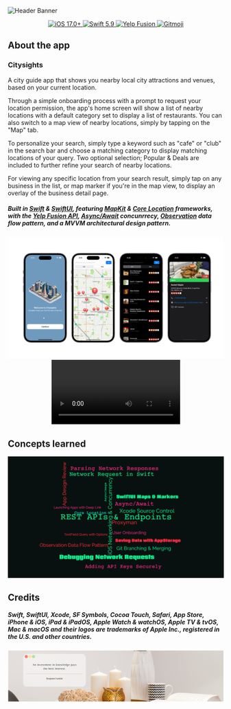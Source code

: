 ![Header Banner](DocAssets/HeaderBanner.svg)

<p align="center">
    <a href="https://developer.apple.com/ios/">
        <img
            src="https://img.shields.io/badge/iOS-%2017.0+-000000"
            alt="iOS 17.0+"
        />
    </a>
    <a href="https://developer.apple.com/swift/">
        <img
            src="https://img.shields.io/badge/Swift-%205.9-FA7343"
            alt="Swift 5.9"
        />
    </a>
    <a href="https://fusion.yelp.com">
        <img
            src="https://img.shields.io/badge/Yelp-%20Fusion-FF1A1A"
            alt="Yelp Fusion"
        />
    </a>
    <a href="https://gitmoji.dev">
        <img
            src="https://img.shields.io/badge/gitmoji-%20😜%20😍-FFDD67"
            alt="Gitmoji"
        />
    </a>
</p>

## About the app

### Citysights

A city guide app that shows you nearby local city attractions and venues, based on your current location. 

Through a simple onboarding process with a prompt to request your location permission, the app's home screen will show a list of nearby locations with a default category set to display a list of restaurants. You can also switch to a map view of nearby locations, simply by tapping on the "Map" tab.

To personalize your search, simply type a keyword such as "cafe" or "club" in the search bar and choose a matching category to display matching locations of your query. Two optional selection; Popular & Deals are included to further refine your search of nearby locations.

For viewing any specific location from your search result, simply tap on any business in the list, or map marker if you're in the map view, to display an overlay of the business detail page.

 ##### *Built in [Swift](https://developer.apple.com/swift/) & [SwiftUI](https://developer.apple.com/xcode/swiftui/), featuring [MapKit](https://developer.apple.com/documentation/mapkit/) & [Core Location](https://developer.apple.com/documentation/corelocation/) frameworks, with the [Yelp Fusion API](https://fusion.yelp.com), [Async/Await](https://docs.swift.org/swift-book/documentation/the-swift-programming-language/concurrency/) concunrrecy, [Observation](https://developer.apple.com/documentation/observation) data flow pattern, and a MVVM architectural design pattern.*

<p align="center">
    <img src="DocAssets/AppScreenshots.png">
    <video src="DocAssets/AppPreview.mp4"></video>
</p>

## Concepts learned

<p align="center">
    <img src="DocAssets/Citysights-Concepts.png">
</p>

## Credits

##### Swift, SwiftUI, Xcode, SF Symbols, Cocoa Touch, Safari, App Store, iPhone & iOS, iPad & iPadOS, Apple Watch & watchOS, Apple TV & tvOS, Mac & macOS and their logos are trademarks of Apple Inc., registered in the U.S. and other countries.

![Footer Banner](DocAssets/FooterBanner.svg)